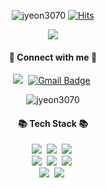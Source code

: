 <p align="center">
  <img alt="jyeon3070" src="https://komarev.com/ghpvc/?username=jyeon3070&label=Profile%20views&color=0e75b6&style=flat" />
  <a href="https://hits.seeyoufarm.com">
    <img alt="Hits" src="https://hits.seeyoufarm.com/api/count/incr/badge.svg?url=https%3A%2F%2Fgithub.com%2Fjyeon3070%2Fhit-counter&count_bg=%2379C83D&title_bg=%23555555&icon=&icon_color=%23E7E7E7&title=hits&edge_flat=false" />
  </a>
</p>


<p align="center">
  <img src="https://capsule-render.vercel.app/api?type=waving&color=auto&height=300&section=header&text=Hi%F0%9F%91%8B,%20I%27m%20Jiyeon&fontSize=80&animation=fadeIn&fontAlignY=38&descAlignY=51&descAlign=62"
</p>

  
<h4 align="center">🤝 Connect with me 🤝</h4>
<p align="center">
  <a href="https://www.instagram.com/songjeon/">
  <img src="https://img.shields.io/badge/Instagram-E4405F?style=flat-square&logo=Instagram&logoColor=white&link=https://www.instagram.com/songjeon"/></a>&nbsp
  </a>
  <a href="mailto:jyeon3070@gmail.com">
  <img src="https://img.shields.io/badge/Gmail-d14836?style=flat-square&logo=Gmail&logoColor=white&link=mailto:jyeon3070@gmail.com" alt="Gmail Badge"/></a>&nbsp
  </a>
</p>  
 
 
<p align="center">
  <img align="center" src="https://github-readme-stats.vercel.app/api?username=jyeon3070&show_icons=true&locale=en" alt="jyeon3070" />
</p>
  
  
   
<h4 align="center">📚 Tech Stack 📚</h4>
<p align="center">
  <img src="https://img.shields.io/badge/HTML5-E34F26?style=flat-square&logo=JavaScript&logoColor=white"/></a>&nbsp
  <img src="https://img.shields.io/badge/CSS3-1572B6?style=flat-square&logo=CSS3&logoColor=white"/></a>&nbsp
  <img src="https://img.shields.io/badge/JavaScript-F7DF1E?style=flat-square&logo=JavaScript&logoColor=white"/></a>&nbsp
  <br>
  <img src="https://img.shields.io/badge/Java-007396?style=flat-square&logo=Java&logoColor=white"/></a>&nbsp
  <img src="https://img.shields.io/badge/Springboot-6DB33F?style=flat-square&logo=spring&logoColor=white"/></a>&nbsp
  <img src="https://img.shields.io/badge/Mysql-4479A1?style=flat-square&logo=MySQL&logoColor=white"/></a>&nbsp
  <br>
  <img src="https://img.shields.io/badge/MariaDB-003545?style=flat-square&logo=MariaDB&logoColor=white"/></a>&nbsp
  <img src="https://img.shields.io/badge/Git-F05032?style=flat-square&logo=Git&logoColor=white"/></a>&nbsp 
</p>
